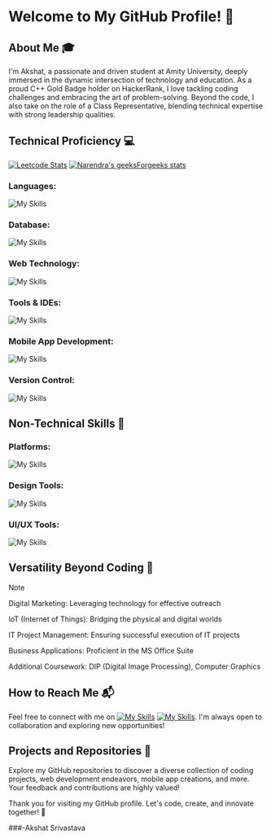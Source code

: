 # Welcome to My GitHub Profile! 👋

## About Me 🎓

I'm Akshat, a passionate and driven student at Amity University, deeply immersed in the dynamic intersection of technology and education. As a proud C++ Gold Badge holder on HackerRank, I love tackling coding challenges and embracing the art of problem-solving. Beyond the code, I also take on the role of a Class Representative, blending technical expertise with strong leadership qualities.

## Technical Proficiency 💻
[![Leetcode Stats](https://leetcard.jacoblin.cool/sri_akshat5?animation=false)](https://leetcode.com/sri_akshat5/)                     [![Narendra's geeksForgeeks stats](https://geeks-for-geeks-stats-api-napiyo.vercel.app/?userName=sri_akshat5)](<https://auth.geeksforgeeks.org/user/sri_akshat5>)

 ### Languages: 
 ![My Skills](https://skillicons.dev/icons?i=java,c,cpp,python&theme=dark)

### Database:
![My Skills](https://skillicons.dev/icons?i=mysql,firebase&theme=dark)

### Web Technology:
  ![My Skills](https://skillicons.dev/icons?i=html,css,js&theme=dark) 
  
### Tools & IDEs:
  ![My Skills](https://skillicons.dev/icons?i=vscode,idea,pycharm&theme=dark)
### Mobile App Development: 
![My Skills](https://skillicons.dev/icons?i=flutter,dart,androidstudio,&theme=dark) 
### Version Control:
![My Skills](https://skillicons.dev/icons?i=github,git&theme=dark) 

## Non-Technical Skills 🎨

### Platforms: 
![My Skills](https://skillicons.dev/icons?i=wordpress,tailwind&theme=dark)
### Design Tools: 
![My Skills](https://skillicons.dev/icons?i=ps,ai&theme=dark)

### UI/UX Tools:
![My Skills](https://skillicons.dev/icons?i=xd,figma&theme=dark)

## Versatility Beyond Coding 🚀
>[!NOTE]
>Digital Marketing: Leveraging technology for effective outreach
>
>IoT (Internet of Things): Bridging the physical and digital worlds
>
>IT Project Management: Ensuring successful execution of IT projects
>
>Business Applications: Proficient in the MS Office Suite
>
>Additional Coursework: DIP (Digital Image Processing), Computer Graphics

## How to Reach Me 📬

Feel free to connect with me on [![My Skills](https://skillicons.dev/icons?i=linkedin&theme=dark)](https://www.linkedin.com/in/sriakshat5/) [![My Skills](https://skillicons.dev/icons?i=gmail)](mailto:akshatsrivastava566@gmail.com). I'm always open to collaboration and exploring new opportunities!

## Projects and Repositories 🔗

Explore my GitHub repositories to discover a diverse collection of coding projects, web development endeavors, mobile app creations, and more. Your feedback and contributions are highly valued!

Thank you for visiting my GitHub profile. Let's code, create, and innovate together! 🚀

###-Akshat Srivastava
